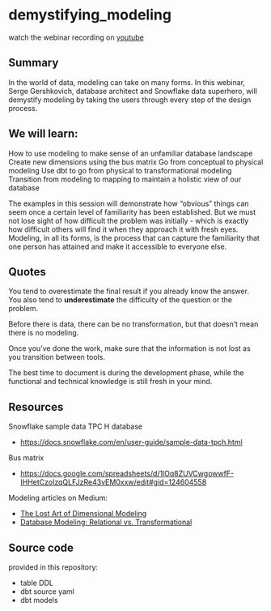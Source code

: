 # demystifying_modeling
watch the webinar recording on [youtube](https://www.youtube.com/watch?v=1ELZnjeX4dM) 



## Summary
In the world of data, modeling can take on many forms. In this webinar, Serge Gershkovich, database architect and Snowflake data superhero, will demystify modeling by taking the users through every step of the design process. 

## We will learn: 
How to use modeling to make sense of an unfamiliar database landscape
Create new dimensions using the bus matrix
Go from conceptual to physical modeling
Use dbt to go from physical to transformational modeling 
Transition from modeling to mapping to maintain a holistic view of our database

The examples in this session will demonstrate how “obvious” things can seem once a certain level of familiarity has been established. But we must not lose sight of how difficult the problem was initially - which is exactly how difficult others will find it when they approach it with fresh eyes. Modeling, in all its forms, is the process that can capture the familiarity that one person has attained and make it accessible to everyone else. 


## Quotes
You tend to overestimate the final result if you already know the answer. You also tend to **underestimate** the difficulty of the question or the problem.

Before there is data, there can be no transformation, but that doesn’t mean there is no modeling. 

Once you’ve done the work, make sure that the information is not lost as you transition between tools. 

The best time to document is during the development phase, while the functional and technical knowledge is still fresh in your mind. 


## Resources
Snowflake sample data TPC H database 
* https://docs.snowflake.com/en/user-guide/sample-data-tpch.html 


Bus matrix
* https://docs.google.com/spreadsheets/d/1lOq8ZUVCwgowwfF-IHHetCzoIzqQLFJzRe43vEM0xxw/edit#gid=124604558 

Modeling articles on Medium:
* [The Lost Art of Dimensional Modeling](https://medium.com/sqldbm/the-lost-art-of-dimensional-modeling-13848db41637 )
* [Database Modeling: Relational vs. Transformational](https://medium.com/sqldbm/database-modeling-relational-vs-transformational-be7b131ec73b )

## Source code
provided in this repository:
* table DDL
* dbt source yaml
* dbt models


